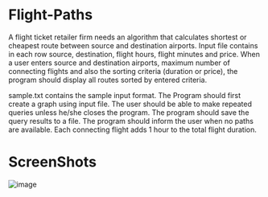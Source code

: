 # Flight-Paths

A flight ticket retailer firm needs an algorithm that calculates shortest or cheapest route between source and destination airports. Input file contains in each row source, destination, flight hours, flight minutes and price. When a user enters source and destination airports, maximum number of connecting flights and also the sorting criteria (duration or price), the program should display all routes sorted by entered criteria.


sample.txt contains the sample input format.
The Program should first create a graph using input file.
The user should be able to make repeated queries unless he/she closes the program. The program should save the query results to a file.
The program should inform the user when no paths are available.
Each connecting flight adds 1 hour to the total flight duration.

# ScreenShots

![image](https://github.com/user-attachments/assets/840c7c7a-5969-43dd-9f8a-978aaa157f67)
